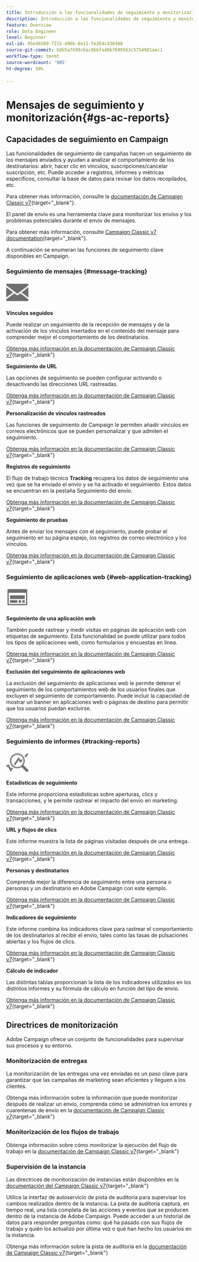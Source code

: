 ```yaml
---
title: Introducción a las funcionalidades de seguimiento y monitorización
description: Introducción a las funcionalidades de seguimiento y monitorización
feature: Overview
role: Data Engineer
level: Beginner
exl-id: 95ed0369-7215-496b-8e11-fe264c436488
source-git-commit: b8b5a7699c6ac8bbfa40b7699563c5754981aec1
workflow-type: tm+mt
source-wordcount: '905'
ht-degree: 50%

---
```


# Mensajes de seguimiento y monitorización{#gs-ac-reports}

## Capacidades de seguimiento en Campaign

Las funcionalidades de seguimiento de campañas hacen un seguimiento de los mensajes enviados y ayudan a analizar el comportamiento de los destinatarios: abrir, hacer clic en vínculos, suscripciones/cancelar suscripción, etc. Puede acceder a registros, informes y métricas específicos, consultar la base de datos para revisar los datos recopilados, etc.

Para obtener más información, consulte la [documentación de Campaign Classic v7](https://experienceleague.adobe.com/docs/campaign-classic/using/getting-started/profile-management/editing-a-profile.html?lang=en#tracking-tab){target=&quot;_blank&quot;}.

El panel de envío es una herramienta clave para monitorizar los envíos y los problemas potenciales durante el envío de mensajes.

Para obtener más información, consulte [Campaign Classic v7 documentation](https://experienceleague.adobe.com/docs/campaign-classic/using/sending-messages/monitoring-deliveries/delivery-dashboard.html?lang=en#sending-messages){target=&quot;_blank&quot;}.

A continuación se enumeran las funciones de seguimiento clave disponibles en Campaign.

### Seguimiento de mensajes {#message-tracking}

<img src="assets/do-not-localize/icon-message-tracking.svg" width="60px">

**Vínculos seguidos**

Puede realizar un seguimiento de la recepción de mensajes y de la activación de los vínculos insertados en el contenido del mensaje para comprender mejor el comportamiento de los destinatarios.

[Obtenga más información en la documentación de Campaign Classic v7](https://experienceleague.adobe.com/docs/campaign-classic/using/sending-messages/tracking-messages/how-to-configure-tracked-links.html?lang=en#sending-messages){target=&quot;_blank&quot;}

**Seguimiento de URL**

Las opciones de seguimiento se pueden configurar activando o desactivando las direcciones URL rastreadas.

[Obtenga más información en la documentación de Campaign Classic v7](https://experienceleague.adobe.com/docs/campaign-classic/using/sending-messages/tracking-messages/personalizing-url-tracking.html?lang=en#sending-messages){target=&quot;_blank&quot;}


**Personalización de vínculos rastreados**

Las funciones de seguimiento de Campaign le permiten añadir vínculos en correos electrónicos que se pueden personalizar y que admiten el seguimiento.

[Obtenga más información en la documentación de Campaign Classic v7](https://experienceleague.adobe.com/docs/campaign-classic/using/sending-messages/tracking-messages/tracking-personalized-links/tracking-personalized-links.html?lang=en#sending-messages){target=&quot;_blank&quot;}

**Registros de seguimiento**

El flujo de trabajo técnico **Tracking** recupera los datos de seguimiento una vez que se ha enviado el envío y se ha activado el seguimiento. Estos datos se encuentran en la pestaña Seguimiento del envío.

[Obtenga más información en la documentación de Campaign Classic v7](https://experienceleague.adobe.com/docs/campaign-classic/using/sending-messages/tracking-messages/accessing-the-tracking-logs.html?lang=en#sending-messages){target=&quot;_blank&quot;}

**Seguimiento de pruebas**

Antes de enviar los mensajes con el seguimiento, puede probar el seguimiento en su página espejo, los registros de correo electrónico y los vínculos.

[Obtenga más información en la documentación de Campaign Classic v7](https://experienceleague.adobe.com/docs/campaign-classic/using/sending-messages/tracking-messages/testing-tracking.html?lang=en#sending-messages){target=&quot;_blank&quot;}

### Seguimiento de aplicaciones web {#web-application-tracking}

<img src="assets/do-not-localize/icon-web-app.svg" width="60px">

**Seguimiento de una aplicación web**

También puede rastrear y medir visitas en páginas de aplicación web con etiquetas de seguimiento. Esta funcionalidad se puede utilizar para todos los tipos de aplicaciones web, como formularios y encuestas en línea.

[Obtenga más información en la documentación de Campaign Classic v7](https://experienceleague.adobe.com/docs/campaign-classic/using/designing-content/web-applications/tracking-a-web-application.html?lang=en#designing-content){target=&quot;_blank&quot;}

**Exclusión del seguimiento de aplicaciones web**

La exclusión del seguimiento de aplicaciones web le permite detener el seguimiento de los comportamientos web de los usuarios finales que excluyen el seguimiento de comportamiento. Puede incluir la capacidad de mostrar un banner en aplicaciones web o páginas de destino para permitir que los usuarios puedan excluirse.

[Obtenga más información en la documentación de Campaign Classic v7](https://experienceleague.adobe.com/docs/campaign-classic/using/designing-content/web-applications/web-application-tracking-opt-out.html?lang=en#designing-content){target=&quot;_blank&quot;}

### Seguimiento de informes {#tracking-reports}

<img src="assets/do-not-localize/icon_monitor.svg" width="60px">

**Estadísticas de seguimiento**

Este informe proporciona estadísticas sobre aperturas, clics y transacciones, y le permite rastrear el impacto del envío en marketing.

[Obtenga más información en la documentación de Campaign Classic v7](https://experienceleague.adobe.com/docs/campaign-classic/using/sending-messages/tracking-messages/about-message-tracking.html?lang=en#tracking-reports){target=&quot;_blank&quot;}

**URL y flujos de clics**

Este informe muestra la lista de páginas visitadas después de una entrega.

[Obtenga más información en la documentación de Campaign Classic v7](https://experienceleague.adobe.com/docs/campaign-classic/using/reporting/reports-on-deliveries/delivery-reports.html?lang=en#urls-and-click-streams){target=&quot;_blank&quot;}

**Personas y destinatarios**

Comprenda mejor la diferencia de seguimiento entre una persona o personas y un destinatario en Adobe Campaign con este ejemplo.

[Obtenga más información en la documentación de Campaign Classic v7](https://experienceleague.adobe.com/docs/campaign-classic/using/reporting/reports-on-deliveries/person-people-recipients.html?lang=en#reporting){target=&quot;_blank&quot;}

**Indicadores de seguimiento**

Este informe combina los indicadores clave para rastrear el comportamiento de los destinatarios al recibir el envío, tales como las tasas de pulsaciones abiertas y los flujos de clics.

[Obtenga más información en la documentación de Campaign Classic v7](https://experienceleague.adobe.com/docs/campaign-classic/using/reporting/reports-on-deliveries/delivery-reports.html?lang=en#reporting){target=&quot;_blank&quot;}

**Cálculo de indicador**

Las distintas tablas proporcionan la lista de los indicadores utilizados en los distintos informes y su fórmula de cálculo en función del tipo de envío.

[Obtenga más información en la documentación de Campaign Classic v7](https://experienceleague.adobe.com/docs/campaign-classic/using/reporting/reports-on-deliveries/indicator-calculation.html?lang=en#reporting){target=&quot;_blank&quot;}

## Directrices de monitorización

Adobe Campaign ofrece un conjunto de funcionalidades para supervisar sus procesos y su entorno.

### Monitorización de entregas

La monitorización de las entregas una vez enviadas es un paso clave para garantizar que las campañas de marketing sean eficientes y lleguen a los clientes.

Obtenga más información sobre la información que puede monitorizar después de realizar un envío, comprenda cómo se administran los errores y cuarentenas de envío en la [documentación de Campaign Classic v7](https://experienceleague.adobe.com/docs/campaign-classic/using/sending-messages/monitoring-deliveries/about-delivery-monitoring.html?lang=en#sending-messages){target=&quot;_blank&quot;}

### Monitorización de los flujos de trabajo

Obtenga información sobre cómo monitorizar la ejecución del flujo de trabajo en la [documentación de Campaign Classic v7](https://experienceleague.adobe.com/docs/campaign-classic/using/automating-with-workflows/monitoring-workflows/monitoring-workflow-execution.html?lang=en#automating-with-workflows){target=&quot;_blank&quot;}

### Supervisión de la instancia

Las directrices de monitorización de instancias están disponibles en la [documentación del Campaign Classic v7](https://experienceleague.adobe.com/docs/campaign-classic/using/monitoring-campaign-classic/introduction/monitoring-guidelines.html?lang=en#monitoring-campaign-classic){target=&quot;_blank&quot;}

Utilice la interfaz de autoservicio de pista de auditoría para supervisar los cambios realizados dentro de la instancia. La pista de auditoría captura, en tiempo real, una lista completa de las acciones y eventos que se producen dentro de la instancia de Adobe Campaign. Puede acceder a un historial de datos para responder preguntas como: qué ha pasado con sus flujos de trabajo y quién los actualizó por última vez o qué han hecho los usuarios en la instancia.

Obtenga más información sobre la pista de auditoría en la [documentación de Campaign Classic v7](https://experienceleague.adobe.com/docs/campaign-classic/using/monitoring-campaign-classic/production-procedures/audit-trail.html?lang=en#accessing-audit-trail){target=&quot;_blank&quot;}

